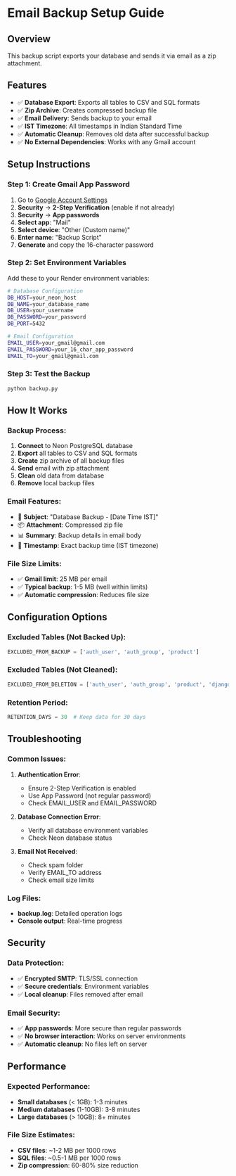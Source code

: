 # Email Backup Setup Guide

## Overview
This backup script exports your database and sends it via email as a zip attachment.

## Features
- ✅ **Database Export**: Exports all tables to CSV and SQL formats
- ✅ **Zip Archive**: Creates compressed backup file
- ✅ **Email Delivery**: Sends backup to your email
- ✅ **IST Timezone**: All timestamps in Indian Standard Time
- ✅ **Automatic Cleanup**: Removes old data after successful backup
- ✅ **No External Dependencies**: Works with any Gmail account

## Setup Instructions

### Step 1: Create Gmail App Password
1. Go to [Google Account Settings](https://myaccount.google.com/)
2. **Security** → **2-Step Verification** (enable if not already)
3. **Security** → **App passwords**
4. **Select app**: "Mail"
5. **Select device**: "Other (Custom name)"
6. **Enter name**: "Backup Script"
7. **Generate** and copy the 16-character password

### Step 2: Set Environment Variables
Add these to your Render environment variables:

```bash
# Database Configuration
DB_HOST=your_neon_host
DB_NAME=your_database_name
DB_USER=your_username
DB_PASSWORD=your_password
DB_PORT=5432

# Email Configuration
EMAIL_USER=your_gmail@gmail.com
EMAIL_PASSWORD=your_16_char_app_password
EMAIL_TO=your_gmail@gmail.com
```

### Step 3: Test the Backup
```bash
python backup.py
```

## How It Works

### Backup Process:
1. **Connect** to Neon PostgreSQL database
2. **Export** all tables to CSV and SQL formats
3. **Create** zip archive of all backup files
4. **Send** email with zip attachment
5. **Clean** old data from database
6. **Remove** local backup files

### Email Features:
- 📧 **Subject**: "Database Backup - [Date Time IST]"
- 📦 **Attachment**: Compressed zip file
- 📊 **Summary**: Backup details in email body
- 📅 **Timestamp**: Exact backup time (IST timezone)

### File Size Limits:
- ✅ **Gmail limit**: 25 MB per email
- ✅ **Typical backup**: 1-5 MB (well within limits)
- ✅ **Automatic compression**: Reduces file size

## Configuration Options

### Excluded Tables (Not Backed Up):
```python
EXCLUDED_FROM_BACKUP = ['auth_user', 'auth_group', 'product']
```

### Excluded Tables (Not Cleaned):
```python
EXCLUDED_FROM_DELETION = ['auth_user', 'auth_group', 'product', 'django_migrations']
```

### Retention Period:
```python
RETENTION_DAYS = 30  # Keep data for 30 days
```

## Troubleshooting

### Common Issues:

1. **Authentication Error**:
   - Ensure 2-Step Verification is enabled
   - Use App Password (not regular password)
   - Check EMAIL_USER and EMAIL_PASSWORD

2. **Database Connection Error**:
   - Verify all database environment variables
   - Check Neon database status

3. **Email Not Received**:
   - Check spam folder
   - Verify EMAIL_TO address
   - Check email size limits

### Log Files:
- **backup.log**: Detailed operation logs
- **Console output**: Real-time progress

## Security

### Data Protection:
- ✅ **Encrypted SMTP**: TLS/SSL connection
- ✅ **Secure credentials**: Environment variables
- ✅ **Local cleanup**: Files removed after email

### Email Security:
- ✅ **App passwords**: More secure than regular passwords
- ✅ **No browser interaction**: Works on server environments
- ✅ **Automatic cleanup**: No files left on server

## Performance

### Expected Performance:
- **Small databases** (< 1GB): 1-3 minutes
- **Medium databases** (1-10GB): 3-8 minutes
- **Large databases** (> 10GB): 8+ minutes

### File Size Estimates:
- **CSV files**: ~1-2 MB per 1000 rows
- **SQL files**: ~0.5-1 MB per 1000 rows
- **Zip compression**: 60-80% size reduction 